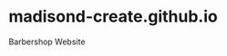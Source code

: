 # madisond-create.github.io
Barbershop Website
<!--
This website was created as a College project to explore web development using HTML, CSS, JavaScript, and Live Server in Visual Studio Code. The design and functionality reflect my efforts to learn and experiment with modern web technologies. I hope this project demonstrates my growth in coding and showcases my passion for creating engaging digital experiences. Thank you for visiting!!
-->
